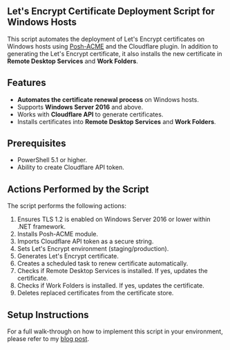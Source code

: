 ## Let's Encrypt Certificate Deployment Script for Windows Hosts

This script automates the deployment of Let's Encrypt certificates on Windows hosts using [Posh-ACME](https://poshac.me/docs/latest/) and the Cloudflare plugin. In addition to generating the Let's Encrypt certificate, it also installs the new certificate in **Remote Desktop Services** and **Work Folders**.

## Features

- **Automates the certificate renewal process** on Windows hosts.
- Supports **Windows Server 2016** and above.
- Works with **Cloudflare API** to generate certificates.
- Installs certificates into **Remote Desktop Services** and **Work Folders**.

## Prerequisites

- PowerShell 5.1 or higher.
- Ability to create Cloudflare API token.

## Actions Performed by the Script

The script performs the following actions:

1. Ensures TLS 1.2 is enabled on Windows Server 2016 or lower within .NET framework.
2. Installs Posh-ACME module.
3. Imports Cloudflare API token as a secure string.
4. Sets Let's Encrypt environment (staging/production).
5. Generates Let's Encrypt certificate.
6. Creates a scheduled task to renew certificate automatically.
7. Checks if Remote Desktop Services is installed. If yes, updates the certificate.
8. Checks if Work Folders is installed. If yes, updates the certificate.
9. Deletes replaced certificates from the certificate store.

## Setup Instructions

For a full walk-through on how to implement this script in your environment, please refer to my [blog post](https://twobyte.blog/docs/installing_lets_encrypt/installing_posh-acme/).